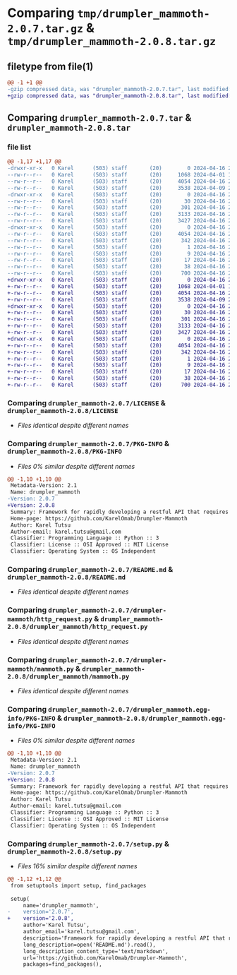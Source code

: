 # Comparing `tmp/drumpler_mammoth-2.0.7.tar.gz` & `tmp/drumpler_mammoth-2.0.8.tar.gz`

## filetype from file(1)

```diff
@@ -1 +1 @@
-gzip compressed data, was "drumpler_mammoth-2.0.7.tar", last modified: Tue Apr 16 21:01:49 2024, max compression
+gzip compressed data, was "drumpler_mammoth-2.0.8.tar", last modified: Tue Apr 16 21:06:12 2024, max compression
```

## Comparing `drumpler_mammoth-2.0.7.tar` & `drumpler_mammoth-2.0.8.tar`

### file list

```diff
@@ -1,17 +1,17 @@
-drwxr-xr-x   0 Karel      (503) staff       (20)        0 2024-04-16 21:01:49.827161 drumpler_mammoth-2.0.7/
--rw-r--r--   0 Karel      (503) staff       (20)     1068 2024-04-01 14:29:50.000000 drumpler_mammoth-2.0.7/LICENSE
--rw-r--r--   0 Karel      (503) staff       (20)     4054 2024-04-16 21:01:49.826355 drumpler_mammoth-2.0.7/PKG-INFO
--rw-r--r--   0 Karel      (503) staff       (20)     3538 2024-04-09 21:15:49.000000 drumpler_mammoth-2.0.7/README.md
-drwxr-xr-x   0 Karel      (503) staff       (20)        0 2024-04-16 21:01:49.822646 drumpler_mammoth-2.0.7/drumpler-mammoth/
--rw-r--r--   0 Karel      (503) staff       (20)       30 2024-04-16 20:58:49.000000 drumpler_mammoth-2.0.7/drumpler-mammoth/__init__.py
--rw-r--r--   0 Karel      (503) staff       (20)      301 2024-04-16 20:08:33.000000 drumpler_mammoth-2.0.7/drumpler-mammoth/config.py
--rw-r--r--   0 Karel      (503) staff       (20)     3133 2024-04-16 20:51:21.000000 drumpler_mammoth-2.0.7/drumpler-mammoth/http_request.py
--rw-r--r--   0 Karel      (503) staff       (20)     3427 2024-04-16 20:09:39.000000 drumpler_mammoth-2.0.7/drumpler-mammoth/mammoth.py
-drwxr-xr-x   0 Karel      (503) staff       (20)        0 2024-04-16 21:01:49.825531 drumpler_mammoth-2.0.7/drumpler_mammoth.egg-info/
--rw-r--r--   0 Karel      (503) staff       (20)     4054 2024-04-16 21:01:49.000000 drumpler_mammoth-2.0.7/drumpler_mammoth.egg-info/PKG-INFO
--rw-r--r--   0 Karel      (503) staff       (20)      342 2024-04-16 21:01:49.000000 drumpler_mammoth-2.0.7/drumpler_mammoth.egg-info/SOURCES.txt
--rw-r--r--   0 Karel      (503) staff       (20)        1 2024-04-16 21:01:49.000000 drumpler_mammoth-2.0.7/drumpler_mammoth.egg-info/dependency_links.txt
--rw-r--r--   0 Karel      (503) staff       (20)        9 2024-04-16 21:01:49.000000 drumpler_mammoth-2.0.7/drumpler_mammoth.egg-info/requires.txt
--rw-r--r--   0 Karel      (503) staff       (20)       17 2024-04-16 21:01:49.000000 drumpler_mammoth-2.0.7/drumpler_mammoth.egg-info/top_level.txt
--rw-r--r--   0 Karel      (503) staff       (20)       38 2024-04-16 21:01:49.827283 drumpler_mammoth-2.0.7/setup.cfg
--rw-r--r--   0 Karel      (503) staff       (20)      700 2024-04-16 21:01:44.000000 drumpler_mammoth-2.0.7/setup.py
+drwxr-xr-x   0 Karel      (503) staff       (20)        0 2024-04-16 21:06:12.744154 drumpler_mammoth-2.0.8/
+-rw-r--r--   0 Karel      (503) staff       (20)     1068 2024-04-01 14:29:50.000000 drumpler_mammoth-2.0.8/LICENSE
+-rw-r--r--   0 Karel      (503) staff       (20)     4054 2024-04-16 21:06:12.743312 drumpler_mammoth-2.0.8/PKG-INFO
+-rw-r--r--   0 Karel      (503) staff       (20)     3538 2024-04-09 21:15:49.000000 drumpler_mammoth-2.0.8/README.md
+drwxr-xr-x   0 Karel      (503) staff       (20)        0 2024-04-16 21:06:12.739792 drumpler_mammoth-2.0.8/drumpler_mammoth/
+-rw-r--r--   0 Karel      (503) staff       (20)       30 2024-04-16 20:58:49.000000 drumpler_mammoth-2.0.8/drumpler_mammoth/__init__.py
+-rw-r--r--   0 Karel      (503) staff       (20)      301 2024-04-16 20:08:33.000000 drumpler_mammoth-2.0.8/drumpler_mammoth/config.py
+-rw-r--r--   0 Karel      (503) staff       (20)     3133 2024-04-16 20:51:21.000000 drumpler_mammoth-2.0.8/drumpler_mammoth/http_request.py
+-rw-r--r--   0 Karel      (503) staff       (20)     3427 2024-04-16 20:09:39.000000 drumpler_mammoth-2.0.8/drumpler_mammoth/mammoth.py
+drwxr-xr-x   0 Karel      (503) staff       (20)        0 2024-04-16 21:06:12.742636 drumpler_mammoth-2.0.8/drumpler_mammoth.egg-info/
+-rw-r--r--   0 Karel      (503) staff       (20)     4054 2024-04-16 21:06:12.000000 drumpler_mammoth-2.0.8/drumpler_mammoth.egg-info/PKG-INFO
+-rw-r--r--   0 Karel      (503) staff       (20)      342 2024-04-16 21:06:12.000000 drumpler_mammoth-2.0.8/drumpler_mammoth.egg-info/SOURCES.txt
+-rw-r--r--   0 Karel      (503) staff       (20)        1 2024-04-16 21:06:12.000000 drumpler_mammoth-2.0.8/drumpler_mammoth.egg-info/dependency_links.txt
+-rw-r--r--   0 Karel      (503) staff       (20)        9 2024-04-16 21:06:12.000000 drumpler_mammoth-2.0.8/drumpler_mammoth.egg-info/requires.txt
+-rw-r--r--   0 Karel      (503) staff       (20)       17 2024-04-16 21:06:12.000000 drumpler_mammoth-2.0.8/drumpler_mammoth.egg-info/top_level.txt
+-rw-r--r--   0 Karel      (503) staff       (20)       38 2024-04-16 21:06:12.744328 drumpler_mammoth-2.0.8/setup.cfg
+-rw-r--r--   0 Karel      (503) staff       (20)      700 2024-04-16 21:06:07.000000 drumpler_mammoth-2.0.8/setup.py
```

### Comparing `drumpler_mammoth-2.0.7/LICENSE` & `drumpler_mammoth-2.0.8/LICENSE`

 * *Files identical despite different names*

### Comparing `drumpler_mammoth-2.0.7/PKG-INFO` & `drumpler_mammoth-2.0.8/PKG-INFO`

 * *Files 0% similar despite different names*

```diff
@@ -1,10 +1,10 @@
 Metadata-Version: 2.1
 Name: drumpler_mammoth
-Version: 2.0.7
+Version: 2.0.8
 Summary: Framework for rapidly developing a restful API that requires post processing
 Home-page: https://github.com/KarelOmab/Drumpler-Mammoth
 Author: Karel Tutsu
 Author-email: karel.tutsu@gmail.com
 Classifier: Programming Language :: Python :: 3
 Classifier: License :: OSI Approved :: MIT License
 Classifier: Operating System :: OS Independent
```

### Comparing `drumpler_mammoth-2.0.7/README.md` & `drumpler_mammoth-2.0.8/README.md`

 * *Files identical despite different names*

### Comparing `drumpler_mammoth-2.0.7/drumpler-mammoth/http_request.py` & `drumpler_mammoth-2.0.8/drumpler_mammoth/http_request.py`

 * *Files identical despite different names*

### Comparing `drumpler_mammoth-2.0.7/drumpler-mammoth/mammoth.py` & `drumpler_mammoth-2.0.8/drumpler_mammoth/mammoth.py`

 * *Files identical despite different names*

### Comparing `drumpler_mammoth-2.0.7/drumpler_mammoth.egg-info/PKG-INFO` & `drumpler_mammoth-2.0.8/drumpler_mammoth.egg-info/PKG-INFO`

 * *Files 0% similar despite different names*

```diff
@@ -1,10 +1,10 @@
 Metadata-Version: 2.1
 Name: drumpler_mammoth
-Version: 2.0.7
+Version: 2.0.8
 Summary: Framework for rapidly developing a restful API that requires post processing
 Home-page: https://github.com/KarelOmab/Drumpler-Mammoth
 Author: Karel Tutsu
 Author-email: karel.tutsu@gmail.com
 Classifier: Programming Language :: Python :: 3
 Classifier: License :: OSI Approved :: MIT License
 Classifier: Operating System :: OS Independent
```

### Comparing `drumpler_mammoth-2.0.7/setup.py` & `drumpler_mammoth-2.0.8/setup.py`

 * *Files 16% similar despite different names*

```diff
@@ -1,12 +1,12 @@
 from setuptools import setup, find_packages
 
 setup(
     name='drumpler_mammoth',
-    version='2.0.7',
+    version='2.0.8',
     author='Karel Tutsu',
     author_email='karel.tutsu@gmail.com',
     description='Framework for rapidly developing a restful API that requires post processing',
     long_description=open('README.md').read(),
     long_description_content_type='text/markdown',
     url='https://github.com/KarelOmab/Drumpler-Mammoth',
     packages=find_packages(),
```

